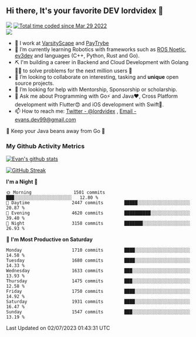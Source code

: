 ## Hi there, It's your favorite DEV lordvidex 👋
<img src="https://komarev.com/ghpvc/?username=lordvidex&label=Views&color=blue&style=plastic" /> <a href="https://wakatime.com/@0e56db35-d16b-410a-acc0-4085055304bf"><img src="https://wakatime.com/badge/user/0e56db35-d16b-410a-acc0-4085055304bf.svg" alt="Total time coded since Mar 29 2022" /></a>  
![](https://github-profile-trophy.vercel.app/?username=lordvidex)
- 🔭 I work at [VarsityScape](https://varsityscape.com) and [PayTrybe](https://www.paytrybe.com)
- 🌱 I’m currently learning Robotics with frameworks such as [ROS Noetic](ros.org), [ev3dev](www.ev3dev.org) and languages (C++, Python, Rust and Go).
- ⛏️ I'm building a career in Backend and Cloud Development with Golang 🧙🏼 to solve problems for the next million users 🤌
- 👯 I’m looking to collaborate on interesting, tasking and **unique** open source projects.
- 🤔 I’m looking for help with Mentorship, Sponsorship or scholarship.
- 💬 Ask me about Programming with Go⚡️ and Java❤️, Cross Platform development with Flutter😍 and iOS development with Swift🚀.
- 📫 How to reach me: [Twitter - @lordvidex](https://twitter.com/lordvidex) , [Email - evans.dev99@gmail.com](mailto:evans.dev99@gmail.com?body=Hello%20Evans,)
  
    
🎤 Keep your Java beans away from Go 🌚
  
  
### My Github Activity Metrics
<div>
<!-- <a href="https://github.com/lordvidex">
  <img src="https://github-readme-stats.vercel.app/api/top-langs/?username=lordvidex&theme=light" />
</a>    -->
<!-- [![Top Langs](https://github-readme-stats.vercel.app/api/top-langs/?username=lordvidex)](https://github.com/lordvidex/)  -->
<a href="https://github.com/lordvidex">
 <img src="https://github-readme-stats.vercel.app/api?username=lordvidex&show_icons=true&theme=light&line_height=27" alt="Evan's github stats"/>
</a>
</div>

[![GitHub Streak](https://github-readme-streak-stats.herokuapp.com?user=lordvidex&theme=github-dark&hide_border=true)](https://git.io/streak-stats)

<!--
  <a href="https://github.com/iampawan/FlutterExampleApps">
    <img align="center" src="https://github-readme-stats.vercel.app/api/pin/?username=iampawan&repo=FlutterExampleApps&theme=light" />

  </a>
  <a href="https://github.com/iampawan/VelocityX">
   <img align="center" src="https://github-readme-stats.vercel.app/api/pin/?username=iampawan&repo=VelocityX&theme=light" />
  </a>
-->
<!--START_SECTION:waka-->
**I'm a Night 🦉** 

```text
🌞 Morning                1501 commits        ███░░░░░░░░░░░░░░░░░░░░░░   12.80 % 
🌆 Daytime                2447 commits        █████░░░░░░░░░░░░░░░░░░░░   20.87 % 
🌃 Evening                4620 commits        ██████████░░░░░░░░░░░░░░░   39.40 % 
🌙 Night                  3158 commits        ███████░░░░░░░░░░░░░░░░░░   26.93 % 
```
📅 **I'm Most Productive on Saturday** 

```text
Monday                   1710 commits        ████░░░░░░░░░░░░░░░░░░░░░   14.58 % 
Tuesday                  1680 commits        ████░░░░░░░░░░░░░░░░░░░░░   14.33 % 
Wednesday                1633 commits        ███░░░░░░░░░░░░░░░░░░░░░░   13.93 % 
Thursday                 1475 commits        ███░░░░░░░░░░░░░░░░░░░░░░   12.58 % 
Friday                   1750 commits        ████░░░░░░░░░░░░░░░░░░░░░   14.92 % 
Saturday                 1931 commits        ████░░░░░░░░░░░░░░░░░░░░░   16.47 % 
Sunday                   1547 commits        ███░░░░░░░░░░░░░░░░░░░░░░   13.19 % 
```



 Last Updated on 02/07/2023 01:43:31 UTC
<!--END_SECTION:waka-->
